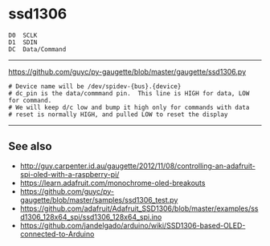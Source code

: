 ssd1306
=======

    D0  SCLK
    D1  SDIN
    DC  Data/Command

--------------------------

https://github.com/guyc/py-gaugette/blob/master/gaugette/ssd1306.py

    # Device name will be /dev/spidev-{bus}.{device}
    # dc_pin is the data/commmand pin.  This line is HIGH for data, LOW for command.
    # We will keep d/c low and bump it high only for commands with data
    # reset is normally HIGH, and pulled LOW to reset the display

--------------------------

See also
--------

- http://guy.carpenter.id.au/gaugette/2012/11/08/controlling-an-adafruit-spi-oled-with-a-raspberry-pi/
- https://learn.adafruit.com/monochrome-oled-breakouts
- https://github.com/guyc/py-gaugette/blob/master/samples/ssd1306_test.py
- https://github.com/adafruit/Adafruit_SSD1306/blob/master/examples/ssd1306_128x64_spi/ssd1306_128x64_spi.ino
- https://github.com/jandelgado/arduino/wiki/SSD1306-based-OLED-connected-to-Arduino
